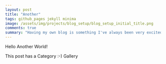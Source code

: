 ```yaml
---
layout: post
title: "Another"
tags: github_pages jekyll minima
image: /assets/img/projects/blog_setup/blog_setup_initial_title.png
comments: true
summary: "Having my own blog is something I've always been very excited about. In this post I'm sharing why I decided to host my blog using Github Pages and Jekyll, and how you too can set up your own (free!) blog with those tools."
---
```

Hello Another World!

This post has a Category :-) Gallery
